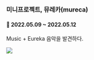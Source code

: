 <h3><b>미니프로젝트, 뮤레카(mureca)</b></h3>
<h4>📆 2022.05.09 ~ 2022.05.12</h4>

Music + Eureka 음악을 발견하다.

![](https://velog.velcdn.com/images/jeehye03/post/67c0c37a-fbc7-42ee-ac57-b2bbf83af2c2/image.png)
